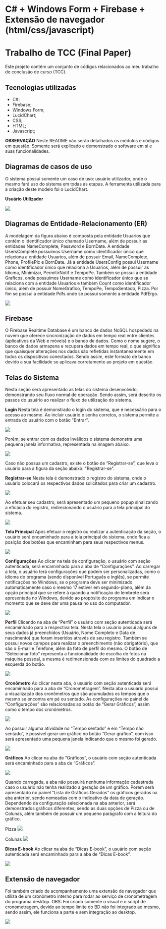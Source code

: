 # C# + Windows Form + Firebase + Extensão de navegador (html/css/javascript)
# Trabalho de TCC (Final Paper)
  Este projeto contém um conjunto de códigos relacionados ao meu trabalho de conclusão de curso (TCC).

## Tecnologias utilizadas 
  - C#;
  - Firebase;
  - Windows Form;
  - LucidChart;
  - CSS;
  - HTML;
  - Javascript;

**OBSERVAÇÃO**
  Neste README não serão detalhados os módulos e códigos em questão. Somente será explicado e demonstrado
  o software em si e suas funcionalidades.

## Diagramas de casos de uso
  O sistema possui somente um caso de uso: usuário utilizador, onde o mesmo
  fará uso do sistema em todas as etapas. A ferramenta utilizada para a criação deste
  modelo foi o LucidChart.

  **Usuário Utilizador**
  
  ![](https://i.imgur.com/PLkH4Bf.png)

## Diagramas de Entidade-Relacionamento (ER)
  A modelagem da figura abaixo é composta pela entidade Usuarios que contém o
  identificador único chamado Username, além de possuir as entidades
  NameComplete, Password e BornDate. A entidade UsersComplete possuímos
  Username como identificador único que relaciona a entidade Usuarios, além de
  possuir Email, NameComplete, Phone, ProfilePic e BornDate. Já a entidade
  UsersConfig possui Username como identificador único que relaciona a Usuarios,
  além de possuir as Idioma, Minimizar, PermitirNotif e TempoPe. Também se possui
  a entidade Graficos, onde possuímos Username como identificador único que se
  relaciona com a entidade Usuarios e também Count como identificador único, além
  de possuir NomeGrafico, TempoPe, TempoSentado, Pizza.
  Por fim se possui a entidade Pdfs onde se possui somente a entidade PdfErgo.
  
  ![](https://i.imgur.com/qAtr56v.png)

## Firebase
  O Firebase Realtime Database é um banco de dados NoSQL hospedado na
  nuvem que oferece sincronização de dados em tempo real entre clientes (aplicativos
  da Web e móveis) e o banco de dados. Como o nome sugere, o banco de dados
  armazena e recupera dados em tempo real, o que significa que quaisquer alterações
  nos dados são refletidas instantaneamente em todos os dispositivos conectados.
  Sendo assim, este formato de banco devido a sua facilidade se aplicava corretamente 
  ao projeto em questão.

## Telas do Sistema
  Nesta seção será apresentado as telas do sistema desenvolvido,
  demonstrando seu fluxo normal de operação. Sendo assim, será descrito os passos
  do usuário ao realizar o fluxo de utilização do sistema.

  **Login**
  Nesta tela é demonstrado o login do sistema, que é necessário para o acesso ao mesmo.
  Ao incluir usuário e senha corretos, o sistema permite a entrada do usuário com o botão
  "Entrar".
  
  ![](https://i.imgur.com/gJE61xW.png)

  Porém, se entrar com os dados inválidos o sistema demonstra uma pequena
  janela informativa, representada na imagem abaixo.
  
  ![](https://i.imgur.com/2Mt8TIQ.png)

  Caso não possua um cadastro, existe o botão de “Registrar-se”, que leva o
  usuário para a figura da seção abaixo: "Registrar-se".


  **Registrar-se**
  Nesta tela é demonstrado o registro do sistema, onde o usuário
  colocará os respectivos dados solicitados para criar um cadastro.
  
  ![](https://i.imgur.com/Bg5iPT2.png)

  Ao efetuar seu cadastro, será apresentado um pequeno popup sinalizando a eficácia
  do registro, redirecionando o usuário para a tela principal do sistema.

  ![](https://i.imgur.com/ngYqP2U.png)


  **Tela Principal**
  Após efetuar o registro ou realizar a autenticação da seção, o usuário será
  encaminhado para a tela principal do sistema, onde fica a posição dos botões que
  encaminham para seus respectivos menus.

  ![](https://i.imgur.com/au3OjUg.png)


  **Configurações**
  Ao clicar na tela de configuração, o usuário com seção autenticada, será
  encaminhado para a aba de “Configurações”. Ao carregar a tela, o usuário terá 
  configurações que podem ser personalizadas, como o idioma do programa 
  (sendo disponível Português e inglês), se permite notificações no
  Windows, se o programa deve ser minimizado automaticamente caso o mesmo 17
  estiver em segundo-plano, além da opção principal que se refere à quando a
  notificação de lembrete será apresentada no Windows, devido ao propósito do
  programa em indicar o momento que se deve dar uma pausa no uso do computador.

  ![](https://i.imgur.com/BwG5IPP.png)


  **Perfil**
  Clicando na aba de “Perfil” o usuário com seção autenticada será
  encaminhado para a respectiva tela. Nesta tela o usuário possui alguns de 
  seus dados já preenchidos (Usuário, Nome Completo e Data de nascimento) 
  que foram inseridos através de seu registro.
  Também se possui novos campos para realizar o preenchimento (não obrigatório),
  que são o E-mail e Telefone, além da foto de perfil do mesmo.
  O botão de “Selecionar foto” representa a funcionalidade de escolha de fotos
  na máquina pessoal, a mesma é redimensionada com os limites do quadrado a
  esquerda do botão.

  ![](https://i.imgur.com/mlOlHT1.png)


  **Cronômetro**
  Ao clicar nesta aba, o usuário com seção autenticada será encaminhado para
  a aba de “Cronometragem”. Nesta aba o usuário
  possui a visualização dos cronômetros que são acumulados os tempos que o
  mesmo se encontra em pé ou sentado. As configurações no painel de
  “Configurações” são relacionadas ao botão de “Gerar Gráficos”, assim como o tempo
  dos cronômetros.

  ![](https://i.imgur.com/w3BeMGR.png)

  Ao possuir alguma atividade no “Tempo sentado” e em “Tempo não sentado”,
  é possível gerar um gráfico no botão “Gerar gráfico”, com isso será apresentado uma
  pequena janela indicando que o mesmo foi gerado.

  ![](https://i.imgur.com/GITB83L.png)


  **Gráficos**
  Ao clicar na aba de “Gráficos”, o usuário com seção autenticada será
  encaminhado para a aba de “Gráficos”.

  ![](https://i.imgur.com/kEY6OOv.png)

  Quando carregada, a aba não possuirá nenhuma informação cadastrada caso
  o usuário não tenha realizado a geração de um gráfico.
  Porém será apresentado no painel “Lista de Gráficos Gerados” os gráficos gerados
  na aba anterior, sendo nomeadas com o indicativo da data de geração. Dependendo da configuração 
  selecionada na aba anterior, será demonstrados gráficos diferentes, sendo as duas opções de 
  Pizza ou de Colunas, além também de possuir um pequeno parágrafo com a leitura do gráfico.

  Pizza
  ![](https://i.imgur.com/6DkYccU.png)

  Colunas
  ![](https://i.imgur.com/FVwe5bW.png)


  **Dicas E-book**
  Ao clicar na aba de “Dicas E-book”, o usuário com seção autenticada será
  encaminhado para a aba de “Dicas E-book”.

  ![](https://i.imgur.com/TOLGskc.png)


  ## Extensão de navegador
  Foi também criado de acompanhamento uma extensão de navegador que utiliza de um cronômetro 
  interno para rodar ao serviço de cronometragem do programa desktop. 
  OBS: Foi criado somente o visual e o script de cronometragem, devido ao tempo limite do BD
  não foi integrado ao mesmo, sendo assim, ele funciona a parte e sem integração ao desktop.

  ![](https://i.imgur.com/VebUGA5.png)
  
